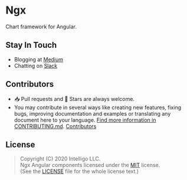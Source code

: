 # Ngx

Chart framework for Angular.

## Stay In Touch

- Blogging at [Medium](https://medium.com/intelligo-systems)
- Chatting on [Slack](https://slack.intelligo.systems/)

## Contributors

- 📥 Pull requests and 🌟 Stars are always welcome. 
- You may contribute in several ways like creating new features, fixing bugs, improving documentation and examples
or translating any document here to your language. [Find more information in CONTRIBUTING.md](CONTRIBUTING.md).
<a href="https://github.com/intelligo-systems/ngx/graphs/contributors">Contributors</a>

## License

> Copyright (C) 2020 Intelligo LLC.<br>
> Ngx Angular components licensed under the [MIT](./LICENSE) license.<br>
> (See the [LICENSE](./LICENSE) file for the whole license text.)

